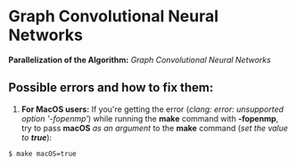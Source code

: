 # Graph Convolutional Neural Networks

**Parallelization of the Algorithm:** _Graph Convolutional Neural Networks_


## Possible errors and how to fix them:

1) **For MacOS users:** If you're getting the error (_clang: error: unsupported option '-fopenmp'_) while running the **make** command with **-fopenmp**, try to pass **macOS** _as an argument_ to the **make** command (_set the value to **true**_):

```make
$ make macOS=true
```

